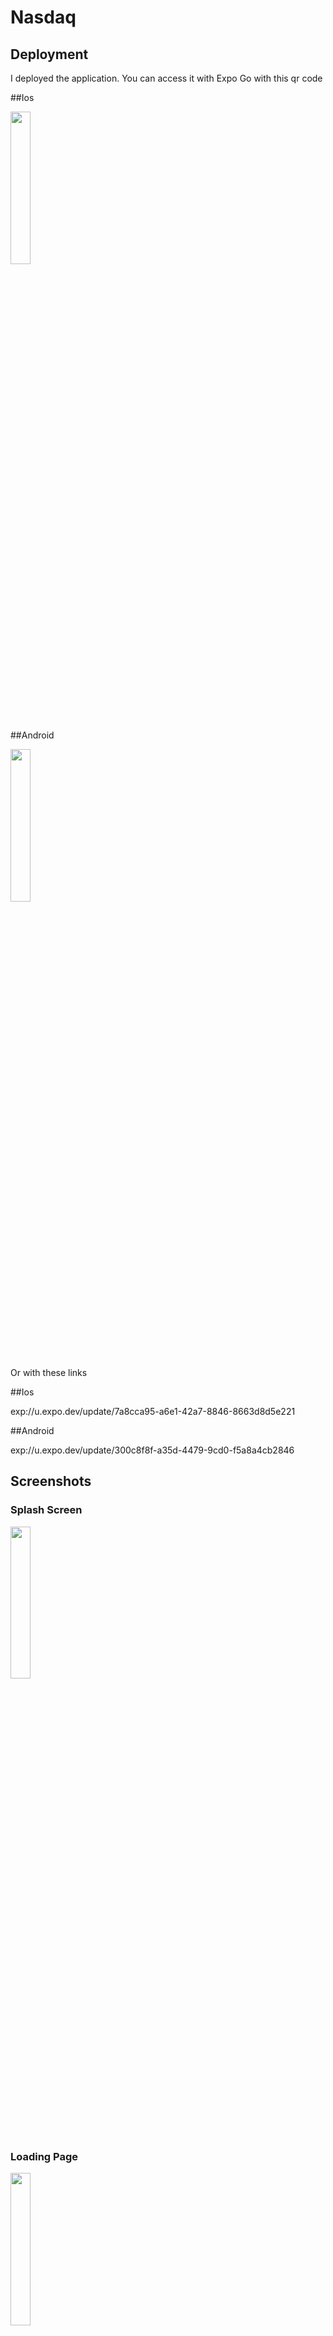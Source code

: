 # Nasdaq

## Deployment
I deployed the application. You can access it with Expo Go with this qr code

##Ios

<img src="https://github.com/BadrAlSayed/Nasdaq/assets/81752730/224160e4-a93b-4ecc-b87b-76412ddc01d9" width="25%" height="25%" />

##Android

<img src="https://github.com/BadrAlSayed/Nasdaq/assets/81752730/f1bfb168-1b39-4e9c-b33a-1c1e1dee9c29" width="25%" height="25%" />

Or with these links

##Ios

exp://u.expo.dev/update/7a8cca95-a6e1-42a7-8846-8663d8d5e221

##Android

exp://u.expo.dev/update/300c8f8f-a35d-4479-9cd0-f5a8a4cb2846

## Screenshots


### Splash Screen
<img src="https://github.com/BadrAlSayed/Nasdaq/assets/81752730/4b66c489-bb1e-4850-b313-8cf960868abb" width="25%" height="25%" />

### Loading Page
<img src="https://github.com/BadrAlSayed/Nasdaq/assets/81752730/821b0d8b-ff69-44cd-8b1e-bae9ad373bb1" width="25%" height="25%" />

### Home Page
<img src="https://github.com/BadrAlSayed/Nasdaq/assets/81752730/2f998a10-5d1f-4d11-bcd6-058cb10ebb7d" width="25%" height="25%" />

### Stock
<img src="https://github.com/BadrAlSayed/Nasdaq/assets/81752730/17a00961-40c6-4afc-95ff-1477885ba43e" width="25%" height="25%" />

### Search Results
<img src="https://github.com/BadrAlSayed/Nasdaq/assets/81752730/9ce62491-3948-4174-a121-3abc7eb61ec8" width="25%" height="25%" />

## Setup


   ```bash
  

   # Install dependencies
   npm install

   # Start the server
   npx expo start


